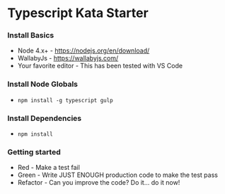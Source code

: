 # Typescript Kata Starter

### Install Basics

- Node 4.x+ - https://nodejs.org/en/download/
- WallabyJs - https://wallabyjs.com/
- Your favorite editor - This has been tested with VS Code

### Install Node Globals

- `npm install -g typescript gulp`

### Install Dependencies

- `npm install`

### Getting started

- Red - Make a test fail
- Green - Write JUST ENOUGH production code to make the test pass
- Refactor - Can you improve the code? <terminator>Do it... do it now!</terminator>